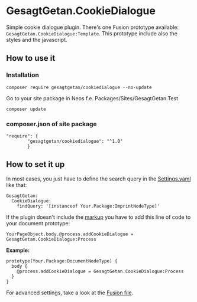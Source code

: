 # GesagtGetan.CookieDialogue

Simple cookie dialogue plugin. There's one Fusion prototype available: `GesagtGetan.CookieDialogue:Template`. This prototype include also the styles and the javascript.

## How to use it
### Installation

`composer require gesagtgetan/cookiedialogue --no-update`

  Go to your site package in Neos f.e. Packages/Sites/GesagtGetan.Test
  
`composer update`

### composer.json of site package
```
"require": {
        "gesagtgetan/cookiedialogue": "^1.0"
        }
```

## How to set it up
In most cases, you just have to define the search query in the [Settings.yaml](Configuration/Settings.yaml) like that:

```
GesagtGetan:
  CookieDialogue:
    findQuery: '[instanceof Your.Package:ImprintNodeType]'
```

If the plugin doesn't include the [markup](Resources/Private/Templates/CookieDialogue.html) you have to add this line of code to your document prototype:  

`YourPageObject.body.@process.addCookieDialogue = GesagtGetan.CookieDialogue:Process`

**Example:**

```
prototype(Your.Package:DocumentNodeType) {
  body {
    @process.addCookieDialogue = GesagtGetan.CookieDialogue:Process
  }
}
```

For advanced settings, take a look at the [Fusion file](Resources/Private/Fusion/Root.ts2).
